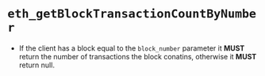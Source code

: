 # `eth_getBlockTransactionCountByNumber`

* If the client has a block equal to the `block_number` parameter it **MUST** return the number of transactions the block conatins, otherwise it **MUST** return null.